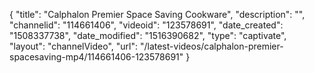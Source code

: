 {
    "title": "Calphalon Premier Space Saving Cookware",
    "description": "",
    "channelid": "114661406",
    "videoid": "123578691",
    "date_created": "1508337738",
    "date_modified": "1516390682",
    "type": "captivate",
    "layout": "channelVideo",
    "url": "\/latest-videos\/calphalon-premier-spacesaving-mp4\/114661406-123578691"
}